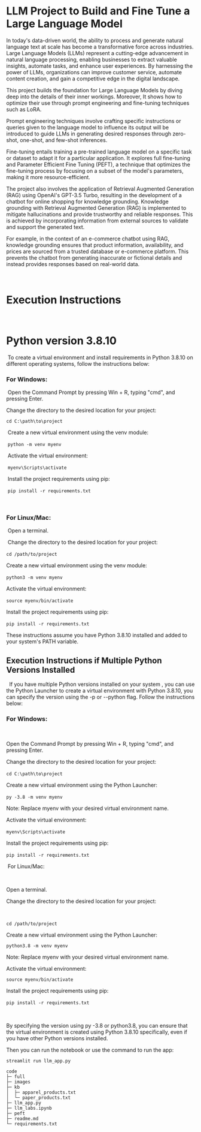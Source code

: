 
# **LLM Project to Build and Fine Tune a Large Language Model**

In today's data-driven world, the ability to process and generate natural language text at scale has become a transformative force across industries. Large Language Models (LLMs) represent a cutting-edge advancement in natural language processing, enabling businesses to extract valuable insights, automate tasks, and enhance user experiences. By harnessing the power of LLMs, organizations can improve customer service, automate content creation, and gain a competitive edge in the digital landscape.

This project builds the foundation for Large Language Models by diving deep into the details of their inner workings. Moreover, It shows how to optimize their use through prompt engineering and fine-tuning techniques such as LoRA. 

Prompt engineering techniques involve crafting specific instructions or queries given to the language model to influence its output will be introduced to guide LLMs in generating desired responses through zero-shot, one-shot, and few-shot inferences.

Fine-tuning entails training a pre-trained language model on a specific task or dataset to adapt it for a particular application. It explores full fine-tuning and Parameter Efficient Fine Tuning (PEFT), a technique that optimizes the fine-tuning process by focusing on a subset of the model's parameters, making it more resource-efficient.

The project also involves the application of Retrieval Augmented Generation (RAG) using OpenAI's GPT-3.5 Turbo, resulting in the development of a chatbot for online shopping for knowledge grounding. Knowledge grounding with Retrieval Augmented Generation (RAG) is implemented to mitigate hallucinations and provide trustworthy and reliable responses. This is achieved by incorporating information from external sources to validate and support the generated text.

For example, in the context of an e-commerce chatbot using RAG, knowledge grounding ensures that product information, availability, and prices are sourced from a trusted database or e-commerce platform. This prevents the chatbot from generating inaccurate or fictional details and instead provides responses based on real-world data.

​
​
​
# Execution Instructions
​
# Python version 3.8.10
​
To create a virtual environment and install requirements in Python 3.8.10 on different operating systems, follow the instructions below:
​
### For Windows:
​
Open the Command Prompt by pressing Win + R, typing "cmd", and pressing Enter.
​

Change the directory to the desired location for your project:
​

`cd C:\path\to\project`

​
Create a new virtual environment using the venv module:

​
`python -m venv myenv`

​
Activate the virtual environment:

​
`myenv\Scripts\activate`

​
Install the project requirements using pip:

​
`pip install -r requirements.txt`


​
​
### For Linux/Mac:
​
Open a terminal.

​
Change the directory to the desired location for your project:
​

`cd /path/to/project`
​

Create a new virtual environment using the venv module:
​

`python3 -m venv myenv`
​

Activate the virtual environment:
​

`source myenv/bin/activate`
​

Install the project requirements using pip:
​

`pip install -r requirements.txt`
​

These instructions assume you have Python 3.8.10 installed and added to your system's PATH variable.
​
​

## Execution Instructions if Multiple Python Versions Installed
​
​
If you have multiple Python versions installed on your system , you can use the Python Launcher to create a virtual environment with Python 3.8.10, you can specify the version using the -p or --python flag. Follow the instructions below:
​

### For Windows:
​

Open the Command Prompt by pressing Win + R, typing "cmd", and pressing Enter.
​

Change the directory to the desired location for your project:
​

`cd C:\path\to\project`
​

Create a new virtual environment using the Python Launcher:
​

`py -3.8 -m venv myenv`
​

Note: Replace myenv with your desired virtual environment name.
​

Activate the virtual environment:
​

`myenv\Scripts\activate`
​

Install the project requirements using pip:
​

`pip install -r requirements.txt`
​

​
For Linux/Mac:

​

Open a terminal.
​

Change the directory to the desired location for your project:

​

`cd /path/to/project`


Create a new virtual environment using the Python Launcher:
​

`python3.8 -m venv myenv`


Note: Replace myenv with your desired virtual environment name.
​

Activate the virtual environment:
​

`source myenv/bin/activate`


Install the project requirements using pip:
​

`pip install -r requirements.txt`
​


​

By specifying the version using py -3.8 or python3.8, you can ensure that the virtual environment is created using Python 3.8.10 specifically, even if you have other Python versions installed.
​
​

Then you can run the notebook or use the command to run the app:

`streamlit run llm_app.py`



```
code
├─ full
├─ images
├─ kb
│  ├─ apparel_products.txt
│  └─ paper_products.txt
├─ llm_app.py
├─ llm_labs.ipynb
├─ peft
├─ readme.md
└─ requirements.txt

```

